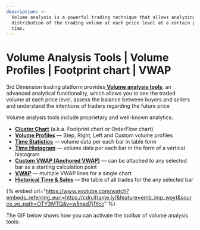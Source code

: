 ```yaml
---
description: >-
  Volume analysis is a powerful trading technique that allows analyzing the
  distribution of the trading volume at each price level at a certain period of
  time.
---
```


# Volume Analysis Tools | Volume Profiles | Footprint chart | VWAP

3rd Dimension trading platform provides[ **Volume analysis tools**,](../volume-analysis-tools.md) an advanced analytical functionality, which allows you to see the traded volume at each price level, assess the balance between buyers and sellers and understand the intentions of traders regarding the future price

Volume analysis tools include proprietary and well-known analytics:

* [**Cluster Chart**](https://help.quantower.com/analytics-panels/chart/volume-analysis-tools/cluster-chart) (a.k.a. Footprint chart or OrderFlow chart)
* [**Volume Profiles**](https://help.quantower.com/analytics-panels/chart/volume-analysis-tools/volume-profiles) — Step, Right, Left and Custom volume profiles
* [**Time Statistics**](https://help.quantower.com/analytics-panels/chart/volume-analysis-tools/time-statistics) — volume data per each bar in table form
* [**Time Histogram**](https://help.quantower.com/analytics-panels/chart/volume-analysis-tools/time-histogram) — volume data per each bar in the form of a vertical histogram
* [**Custom VWAP (Anchored VWAP)**](broken-reference) — can be attached to any selected bar as a starting calculation point
* [**VWAP**](broken-reference) — multiple VWAP lines for a single chart
* [**Historical Time & Sales**](https://help.quantower.com/analytics-panels/chart/volume-analysis-tools/historical-time-and-sales) — the table of all trades for the any selected bar

{% embed url="https://www.youtube.com/watch?embeds_referring_euri=https://cdn.iframe.ly/&feature=emb_imp_woyt&source_ve_path=OTY3MTQ&v=w5nad7j1Ycc" %}

&#x20;The GIF below shows how you can activate the toolbar of volume analysis tools:

